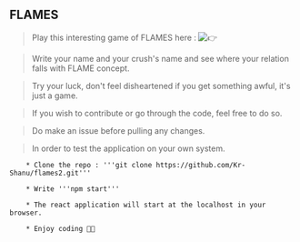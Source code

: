 ## FLAMES 

> Play this interesting game of FLAMES here : ![👉](https://kr-shanu.github.io/flames2/)

> Write your name and your crush's name and see where your relation falls with FLAME concept.

> Try your luck, don't feel disheartened if you get something awful, it's just a game.

> If you wish to contribute or go through the code, feel free to do so.

> Do make an issue before pulling any changes.

> In order to test the application on your own system.


        * Clone the repo : '''git clone https://github.com/Kr-Shanu/flames2.git'''

        * Write '''npm start''' 

        * The react application will start at the localhost in your browser.

        * Enjoy coding 🥳🥳